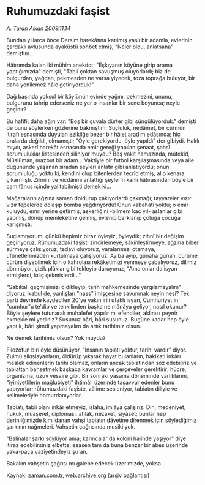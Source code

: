 # Ruhumuzdaki faşist

*A. Turan Alkan 2009.11.14*

<tr><td class="metin" colspan="2" style="padding-top: 20px; padding-left: 5px; ">Bundan yıllarca önce Dersim harekâtına katılmış yaşlı bir adamla, evlerinin çardaklı avlusunda ayaküstü sohbet etmiş, "Neler oldu, anlatsana" demiştim.</td></tr><tr><td class="metin" colspan="2" style="padding-top: 20px; padding-left: 5px; "><p> Hâtırımda kalan iki mühim anekdot: "Eşkıyanın köyüne girip arama yaptığımızda" demişti, "Tabii çoktan savuşmuş oluyorlardı; biz de bulgurdan, yağdan, pekmezden ne varsa yiyecek, toza toprağa buluyor, bir daha yenilemez hâle getiriyorduk!"
<p> Dağ başında yoksul bir köylünün evinde yağını, pekmezini, ununu, bulgurunu tahrip ederseniz ne yer o insanlar bir sene boyunca; neyle geçinir?
<p> Bu hafifi; daha ağırı var: "Boş bir çuvala dürter gibi süngülüyorduk." demişti de bunu söylerken gözlerine bakmıştım: Suçluluk, nedâmet, bir cürmün itirafı esnasında duyulan ezikliğe bezer bir hâlet aradım edâsında; hiç oralarda değildi, olmamıştı; "Öyle gerekiyordu, öyle yapıldı" der gibiydi. Haklı mıydı, askerî harekât esnasında emir gereği yapılan şenaat, şahsî sorumluluklar listesinden siliniyor muydu? Beş vakit namazında, mûtekid, Müslüman, mazbut bir adam... Vaktiyle bir futbol karşılaşmasında veya aile düğününde yaşanan sıradan şeyleri anlatır gibi anlatıyordu; onun sorumluluğu yoktu ki; kendini olup bitenlerden tecrîd etmiş, alıp kenara çıkarmıştı. Zihnini ve vicdânını anlattığı şeylerin kanlı hâtırasından böyle bir cam fânus içinde yalıtabilmişti demek ki...
<p> Mağaraların ağzına saman doldurup çakıyorlardı çakmağı; tayyareler vızır vızır tepelerde dolaşıp bomba yağdırıyordu! Onun kabahati yoktu; o emir kuluydu, emri yerine getirmiş, askerliğini -bilmem kaç yıl- aslanlar gibi yapmış, dönüp memleketine gelmiş, evlenip barklanıp çoluğa çocuğa karışmıştı.
<p> Suçlamıyorum, çünkü hepimiz biraz öyleyiz, öyleydik; zihnî bir değişim geçiriyoruz. Rûhumuzdaki faşisti zincirlemeye, sâkinleştirmeye, ağzına biber sürmeye çalışıyoruz; tedavi oluyoruz, yaralarımızı otamaya, ufûnetlerimizden kurtulmaya çalışıyoruz. Ayıba ayıp, günaha günah, cürüme cürüm diyebilmek için o kahrolası rekâketimizi yenmeye çabalıyoruz, dilimiz dönmüyor, çizik plâklar gibi tekleyip duruyoruz, "Ama onlar da isyan etmişlerdi, kılıç çekmişlerdi..."
<p> "Sabıkalı geçmişimizi didikleyip, tarih mahkemesinde yargılamayalım" diyoruz, kabul de, yanlışları "nass" imişçesine savunmak neyin nesi? Tek parti devrinde kaydedilen 20'ye yakın irili ufaklı isyan, Cumhuriyet'in "cumhur"u te'dip ve tenkilinden başka ne mânâya geliyor, nasıl okunur? Böyle şeylere tutunarak muhalefet yapılır mı efendiler, aklınızı peynir ekmekle mi yediniz? Susunuz bâri, bâri susunuz. Bugüne kadar hep öyle yaptık, bâri şimdi yapmayalım da artık tarihimiz olsun.
<p> Ne demek tarihimiz olsun? Yok muydu?
<p> Filozofun biri öyle düşünüyor, "İnsanın tabiatı yoktur, tarihi vardır" diyor. Zulmü alkışlayanların, öldürüp yıkarak hayat bulanların, hakikati inkârı meslek edinenlerin tarihi olamaz, onların ancak tabiatından söz edebiliriz ve tabiattan bahsetmek başkaca kavramlar ve çerçeveler gerektirir; hücre, organizma, uzuv vesaire gibi. Bir sonraki yasama döneminde varlıklarını, "iyiniyetlilerin mağlubiyeti" ihtimâli üzerinde tasavvur edenler bunu yapıyorlar; rûhumuzdaki faşiste, zâlime sesleniyor, tabiatın diliyle ve kelimeleriyle homurdanıyorlar.
<p> Tabiatı, tabii olanı inkâr etmeyiz, ıslaha, imlâya çalışırız. Din, medeniyet, hukuk, muaşeret, diplomasi, ahlâk, nezaket, siyâset; bunlar hep derinliğimizde kımıldanan vahşi tabiatın dâvetine direnmek için söylediğimiz şarkının nağmeleri. Vahşetin çağrısında musiki yok.
<p> "Balinalar şarkı söylüyor ama; karıncalar da koloni halinde yaşıyor" diye itiraz edebilirsiniz elbette; esasen tam da buna benzer bir abes üzerinde yaka-paça vaziyetindeyiz şu an.
<p> Bakalım vahşetin çağrısı mı galebe edecek üzerimizde, yoksa... <br/></p></p></p></p></p></p></p></p></p></p></p></td></tr>

Kaynak: [zaman.com.tr](http://zaman.com.tr/yazar.do?yazino=915554), [web.archive.org (arşiv bağlantısı)](http://web.archive.org/web/20091118145632/http://www.zaman.com.tr:80/yazar.do?yazino=915554)
